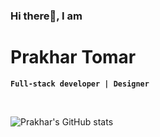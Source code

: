 ### Hi there👋,  I am
# Prakhar Tomar
**`Full-stack developer | Designer`**

<br/>

 ![Prakhar's GitHub stats](https://github-readme-stats.vercel.app/api?username=prakhart4&show_icons=true&theme=tokyonight)